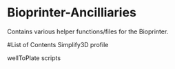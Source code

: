 # Bioprinter-Ancilliaries
Contains various helper functions/files for the Bioprinter.

#List of Contents
  Simplify3D profile
  
  wellToPlate scripts
